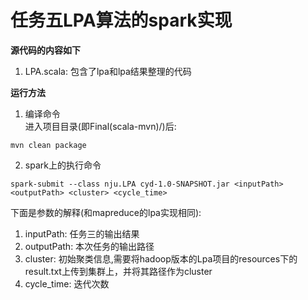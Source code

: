 # 任务五LPA算法的spark实现
**源代码的内容如下**
1. LPA.scala: 包含了lpa和lpa结果整理的代码

**运行方法**  
1. 编译命令  
进入项目目录(即Final(scala-mvn)/)后:
```shell
mvn clean package
```
2. spark上的执行命令  

```shell
spark-submit --class nju.LPA cyd-1.0-SNAPSHOT.jar <inputPath> <outputPath> <cluster> <cycle_time>
```
下面是参数的解释(和mapreduce的lpa实现相同):
1. inputPath: 任务三的输出结果
2. outputPath: 本次任务的输出路径
3. cluster: 初始聚类信息,需要将hadoop版本的Lpa项目的resources下的result.txt上传到集群上，并将其路径作为cluster
4. cycle_time: 迭代次数
